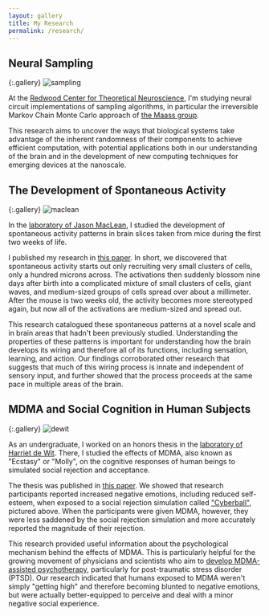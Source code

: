 ```yaml
---
layout: gallery
title: My Research
permalink: /research/
---
```


## Neural Sampling

{:.gallery}
![sampling]

At the
[Redwood Center for Theoretical Neuroscience](http://redwood.berkeley.edu/),
I'm studying neural circuit implementations of sampling algorithms,
in particular the irreversible Markov Chain Monte Carlo approach of
[the Maass group](http://journal.frontiersin.org/article/10.3389/fnins.2016.00118/full).

This research aims to uncover the ways that biological systems
take advantage of the inherent randomness of their components to achieve
efficient computation, with potential applications both
in our understanding of the brain
and in the development of new computing techniques
for emerging devices at the nanoscale.

## The Development of Spontaneous Activity

{:.gallery}
![maclean]

In the [laboratory of Jason MacLean](http://macleanlab.com),
I studied the development of spontaneous activity patterns
in brain slices taken from mice during the first two weeks of life.

I published my research in [this paper](http://dx.doi.org/10.1152/jn.00172.2016).
In short, we discovered that spontaneous activity starts out
only recruiting very small clusters of cells, only a hundred microns across.
The activations then suddenly blossom nine days after birth
into a complicated mixture of small clusters of cells,
giant waves, and medium-sized groups of cells spread over about a millimeter.
After the mouse is two weeks old, the activity becomes more stereotyped again,
but now all of the activations are medium-sized and spread out.

This research catalogued these spontaneous patterns
at a novel scale and in brain areas that hadn't been previously studied.
Understanding the properties of these patterns is important for
understanding how the brain develops its wiring and therefore all of its functions,
including sensation, learning, and action.
Our findings corroborated other research that suggests that much of this wiring process
is innate and independent of sensory input, and further showed that the process
proceeds at the same pace in multiple areas of the brain.

## MDMA and Social Cognition in Human Subjects

{:.gallery}
![dewit]

As an undergraduate, I worked on an honors thesis in the
[laboratory of Harriet de Wit](http://psychiatry.bsd.uchicago.edu/hbpl/).
There, I studied the effects of MDMA, also known as "Ecstasy" or "Molly",
on the cognitive responses of human beings to simulated social rejection and acceptance.

The thesis was published in [this paper](http://www.ncbi.nlm.nih.gov/pubmed/24316346).
We showed that research participants reported increased negative emotions,
including reduced self-esteem,
when exposed to a social rejection simulation called
["Cyberball"](https://cyberball.wikispaces.com/),
pictured above.
When the participants were given MDMA, however,
they were less saddened by the social rejection simulation
and more accurately reported the magnitude of their rejection.

This research provided useful information about the psychological mechanism
behind the effects of MDMA.
This is particularly helpful for the growing movement of physicians and scientists
who aim to [develop MDMA-assisted psychotherapy](http://www.maps.org/research/mdma?id=5374),
particularly for post-traumatic stress disorder (PTSD).
Our research indicated that humans exposed to MDMA weren't simply "getting high"
and therefore becoming blunted to negative emotions,
but were actually better-equipped to perceive and deal with a minor
negative social experience.

[sampling]: {{site.DBL}}/sampling.png
[maclean]: {{site.DBL}}/maclean.png
[dewit]: {{site.DBL}}/dewit.png
